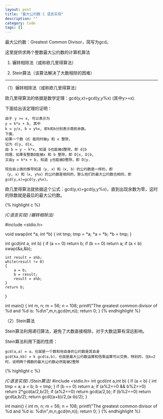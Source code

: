 ```yaml
---
layout: post
title: "最大公约数 C 语言实现"
description: ""
category: Code
tags: []
---
```


最大公约数：Greatest Common Divisor，简写为gcd。

这里提供求两个整数最大公约数的计算机算法

1. 辗转相除法（或称欧几里得算法）

2. Stein算法（该算法解决了大数相除的困难）

------------

（1）辗转相除法（或称欧几里得算法）

欧几里得算法的依据是数学定理：gcd(y,x)=gcd(y,y%x) (其中y>=x).

下面给出该定理的证明：

	由于 y >= x, 可以表示为
	y = k*x + b, 其中
	k = y/x, b = y%x, 即k和b分别表示商和余数。
	下面，
	如果一个数（d）能同时被y 和 x 整除，
	记为 d|y, d|x,
	由 b = y – k*x, 知道 b也能被d整除，即 d|b
	同理，如果有整数D能被x 和 b 整除，即 D|x, D|b,
	又由y = k*x + b, 知道 y也能被D整除，即 D|y.

	现在由上面的推导知道（y, x）和（x, b）的公约数是一样的，即
	（y, x）和（x, y%x）的公约数是相同的，那么他们的最大公约数也相同，即
	gcd(y,x)=gcd(y,y%x)。

欧几里得算法就依据这个公式：gcd(y,x)=gcd(y,y%x)，直到出现余数为零，这时的除数就是最后的最大公约数。

{% highlight c %}

/*C语言实现*/
/*辗转相除法*/

#include <stdio.h>

void swap(int *a, int *b)
{
    int tmp;
    tmp = *a;
    *a = *b;
    *b = tmp;
}

int gcd(int a, int b)
{
    if (a == 0)
        return b;
    if (b == 0)
        return a;
    if (a < b)
        swap(&a,&b);

    int result = a%b;
    while(result != 0)
    {
        a = b;
        b = result;
        result = a%b;
    }
    return b;
}

int main()
{
    int m, n;
    m = 56; n = 108;
    printf("The greatest common divisor of %d and %d is: %d\n",m,n,gcd(m,n));
    return 0;
}
{% endhighlight %}

（2）Stein算法

Stein算法利用递归算法，避免了大数直接相除，对于大数运算有深远影响。

Stein算法利用下面的性质：

    gcd(a,a) = a，也就是一个数和他自身的公约数是其自身
    gcd(ka,kb) = k gcd(a,b)，也就是最大公约数运算和倍乘运算可以交换，特别的，当k=2时，说明两个偶数的最大公约数必然能被2整除

{% highlight c %}

/*C语言实现*/
/*Stein算法*/
#include <stdio.h>
int gcd(int a,int b)
{
    if (a < b)
    {
        int tmp = a;
        a = b;
        b = tmp;
    }
    if (b == 0)
        return a;
    if (a%2==0 && b%2==0)
        return 2*gcd(a/2,b/2);
    if (a%2==0)
        return gcd(a/2,b);
    if (b%2==0)
        return gcd(a,b/2);
    return gcd((a+b)/2,(a-b)/2);
}

int main()
{
    int m, n;
    m = 56; n = 108;
    printf("The greatest common divisor of %d and %d is: %d\n",m,n,gcd(m,n));
    return 0;
}
{% endhighlight %}
